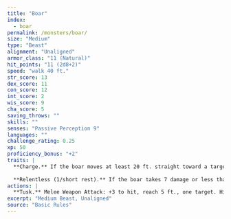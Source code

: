 ```yaml
---
title: "Boar"
index:
  - boar
permalink: /monsters/boar/
size: "Medium"
type: "Beast"
alignment: "Unaligned"
armor_class: "11 (Natural)"
hit_points: "11 (2d8+2)"
speed: "walk 40 ft."
str_score: 13
dex_score: 11
con_score: 12
int_score: 2
wis_score: 9
cha_score: 5
saving_throws: ""
skills: ""
senses: "Passive Perception 9"
languages: ""
challenge_rating: 0.25
xp: 50
proficiency_bonus: "+2"
traits: |
  **Charge.** If the boar moves at least 20 ft. straight toward a target and then hits it with a tusk attack on the same turn, the target takes an extra 3 (1d6) slashing damage. If the target is a creature, it must succeed on a DC 11 Strength saving throw or be knocked prone.
  
  **Relentless (1/short rest).** If the boar takes 7 damage or less that would reduce it to 0 hit points, it is reduced to 1 hit point instead.
actions: |
  **Tusk.** Melee Weapon Attack: +3 to hit, reach 5 ft., one target. Hit: 4 (1d6 + 1) slashing damage.  
excerpt: "Medium Beast, Unaligned"
source: "Basic Rules"
---
```

